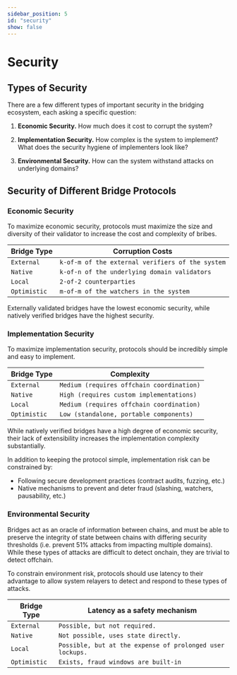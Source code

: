 ```yaml
---
sidebar_position: 5
id: "security"
show: false
---
```


# Security

## Types of Security

There are a few different types of important security in the bridging ecosystem, each asking a specific question:

1. **Economic Security.** How much does it cost to corrupt the system?
   
2. **Implementation Security.** How complex is the system to implement? What does the security hygiene of implementers look like?
   
3. **Environmental Security.** How can the system withstand attacks on underlying domains?

## Security of Different Bridge Protocols

### Economic Security

To maximize economic security, protocols must maximize the size and diversity of their validator to increase the cost and complexity of bribes.

| Bridge Type             | Corruption Costs           |
| ----------------------- | --------------------------------- |
| `External`     | `k-of-m of the external verifiers of the system` |
| `Native`       | `k-of-n of the underlying domain validators`                            |
| `Local`        | `2-of-2 counterparties`                    |
| `Optimistic`   | `m-of-m of the watchers in the system`     |

Externally validated bridges have the lowest economic security, while natively verified bridges have the highest security.

### Implementation Security

To maximize implementation security, protocols should be incredibly simple and easy to implement.

| Bridge Type             | Complexity       |
| ----------------------- | --------------------------------- |
| `External`     | `Medium (requires offchain coordination)`  |
| `Native`       | `High (requires custom implementations)`   |
| `Local`        | `Medium (requires offchain coordination)`  |
| `Optimistic`   | `Low (standalone, portable components)`    |

While natively verified bridges have a high degree of economic security, their lack of extensibility increases the implementation complexity substantially.

In addition to keeping the protocol simple, implementation risk can be constrained by:

- Following secure development practices (contract audits, fuzzing, etc.)
- Native mechanisms to prevent and deter fraud (slashing, watchers, pausability, etc.)

### Environmental Security

Bridges act as an oracle of information between chains, and must be able to preserve the integrity of state between chains with differing security thresholds (i.e. prevent 51% attacks from impacting multiple domains). While these types of attacks are difficult to detect onchain, they are trivial to detect offchain. 

To constrain environment risk, protocols should use latency to their advantage to allow system relayers to detect and respond to these types of attacks.

| Bridge Type             | Latency as a safety mechanism   |
| ----------------------- | --------------------------------- |
| `External`     | `Possible, but not required.`  |
| `Native`       | `Not possible, uses state directly.`   |
| `Local`        | `Possible, but at the expense of prolonged user lockups.`  |
| `Optimistic`   | `Exists, fraud windows are built-in`    |

